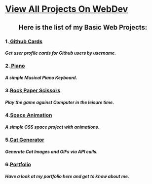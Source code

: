# [View All Projects On WebDev](https://khushibhambri.github.io/basic-webdev/)
   
<h2 align="center">  Here is the list of my Basic Web Projects:</h2>

   ### 1.[ Github Cards](https://khushibhambri.github.io/basic-webdev/GITHUB%20PROFILES/index.html)
   ##### Get user profile cards for Github users by username.
   ### 2.[ Piano](https://khushibhambri.github.io/Piano-keyboard/)
   ##### A simple Musical Piano Keyboard. 
   ### 3.[Rock Paper Scissors](https://khushibhambri.github.io/basic-webdev/Rock%20Paper%20Scissors/rps.html)
   #####  Play the game against Computer in the leisure time.
   ### 4.[Space Animation](https://khushibhambri.github.io/basic-webdev/Animation%20project/animation_project.html)
   ##### A simple CSS space project with animations. 
   ### 5.[Cat Generator](https://khushibhambri.github.io/basic-webdev/Cat%20Generator/cat-gen.html)
   ##### Generate Cat Images and GIFs via API calls.
   ### 6.[Portfolio](https://khushibhambri.github.io/basic-webdev/GITHUB%20PROFILES/index.html)
   ##### Have a look at my portfolio here and get to know about me.
   
   


